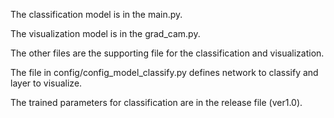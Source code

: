 The classification model is in the main.py.

The visualization model is in the grad_cam.py.


The other files are the supporting file for the classification and visualization.

The file in config/config_model_classify.py defines network to classify and layer to visualize.


The trained parameters for classification are in the release file (ver1.0).
